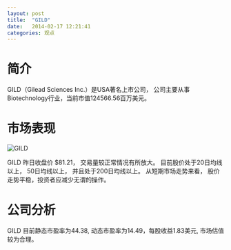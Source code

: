 ```yaml
---
layout: post
title:  "GILD"
date:   2014-02-17 12:21:41
categories: 观点
---
```


# 简介
GILD（Gilead Sciences Inc.）是USA著名上市公司，
公司主要从事Biotechnology行业，当前市值124566.56百万美元。

# 市场表现

![GILD](http://finviz.com/chart.ashx?t=GILD&ty=c&ta=1&p=d&s=l)

GILD 昨日收盘价 $81.21，
交易量较正常情况有所放大。
目前股价处于20日均线以上，
50日均线以上，
并且处于200日均线以上。
从短期市场走势来看，
股价走势平稳，投资者应减少无谓的操作。

# 公司分析
GILD 目前静态市盈率为44.38, 动态市盈率为14.49，每股收益1.83美元,
市场估值较为合理。
